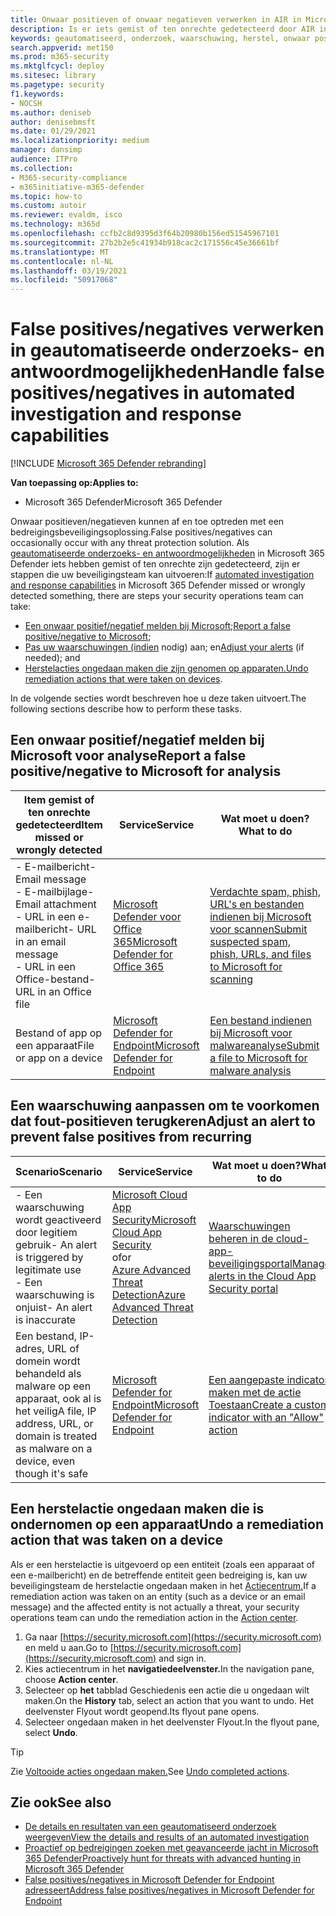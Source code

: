 ```yaml
---
title: Onwaar positieven of onwaar negatieven verwerken in AIR in Microsoft 365 Defender
description: Is er iets gemist of ten onrechte gedetecteerd door AIR in Microsoft 365 Defender? Meer informatie over het indienen van fout-positieven of onwaar negatieven bij Microsoft voor analyse.
keywords: geautomatiseerd, onderzoek, waarschuwing, herstel, onwaar positief, onwaar negatief
search.appverid: met150
ms.prod: m365-security
ms.mktglfcycl: deploy
ms.sitesec: library
ms.pagetype: security
f1.keywords:
- NOCSH
ms.author: deniseb
author: denisebmsft
ms.date: 01/29/2021
ms.localizationpriority: medium
manager: dansimp
audience: ITPro
ms.collection:
- M365-security-compliance
- m365initiative-m365-defender
ms.topic: how-to
ms.custom: autoir
ms.reviewer: evaldm, isco
ms.technology: m365d
ms.openlocfilehash: ccfb2c8d9395d3f64b20980b156ed51545967101
ms.sourcegitcommit: 27b2b2e5c41934b918cac2c171556c45e36661bf
ms.translationtype: MT
ms.contentlocale: nl-NL
ms.lasthandoff: 03/19/2021
ms.locfileid: "50917068"
---
```

# <a name="handle-false-positivesnegatives-in-automated-investigation-and-response-capabilities"></a><span data-ttu-id="7ae48-105">False positives/negatives verwerken in geautomatiseerde onderzoeks- en antwoordmogelijkheden</span><span class="sxs-lookup"><span data-stu-id="7ae48-105">Handle false positives/negatives in automated investigation and response capabilities</span></span>

[!INCLUDE [Microsoft 365 Defender rebranding](../includes/microsoft-defender.md)]

<span data-ttu-id="7ae48-106">**Van toepassing op:**</span><span class="sxs-lookup"><span data-stu-id="7ae48-106">**Applies to:**</span></span>
- <span data-ttu-id="7ae48-107">Microsoft 365 Defender</span><span class="sxs-lookup"><span data-stu-id="7ae48-107">Microsoft 365 Defender</span></span>

<span data-ttu-id="7ae48-108">Onwaar positieven/negatieven kunnen af en toe optreden met een bedreigingsbeveiligingsoplossing.</span><span class="sxs-lookup"><span data-stu-id="7ae48-108">False positives/negatives can occasionally occur with any threat protection solution.</span></span> <span data-ttu-id="7ae48-109">Als [geautomatiseerde onderzoeks- en antwoordmogelijkheden](mtp-autoir.md) in Microsoft 365 Defender iets hebben gemist of ten onrechte zijn gedetecteerd, zijn er stappen die uw beveiligingsteam kan uitvoeren:</span><span class="sxs-lookup"><span data-stu-id="7ae48-109">If [automated investigation and response capabilities](mtp-autoir.md) in Microsoft 365 Defender missed or wrongly detected something, there are steps your security operations team can take:</span></span>

- <span data-ttu-id="7ae48-110">[Een onwaar positief/negatief melden bij Microsoft;](#report-a-false-positivenegative-to-microsoft-for-analysis)</span><span class="sxs-lookup"><span data-stu-id="7ae48-110">[Report a false positive/negative to Microsoft](#report-a-false-positivenegative-to-microsoft-for-analysis);</span></span>
- <span data-ttu-id="7ae48-111">[Pas uw waarschuwingen (indien](#adjust-an-alert-to-prevent-false-positives-from-recurring) nodig) aan; en</span><span class="sxs-lookup"><span data-stu-id="7ae48-111">[Adjust your alerts](#adjust-an-alert-to-prevent-false-positives-from-recurring) (if needed); and</span></span> 
- <span data-ttu-id="7ae48-112">[Herstelacties ongedaan maken die zijn genomen op apparaten.](#undo-a-remediation-action-that-was-taken-on-a-device)</span><span class="sxs-lookup"><span data-stu-id="7ae48-112">[Undo remediation actions that were taken on devices](#undo-a-remediation-action-that-was-taken-on-a-device).</span></span> 

<span data-ttu-id="7ae48-113">In de volgende secties wordt beschreven hoe u deze taken uitvoert.</span><span class="sxs-lookup"><span data-stu-id="7ae48-113">The following sections describe how to perform these tasks.</span></span>

## <a name="report-a-false-positivenegative-to-microsoft-for-analysis"></a><span data-ttu-id="7ae48-114">Een onwaar positief/negatief melden bij Microsoft voor analyse</span><span class="sxs-lookup"><span data-stu-id="7ae48-114">Report a false positive/negative to Microsoft for analysis</span></span>

|<span data-ttu-id="7ae48-115">Item gemist of ten onrechte gedetecteerd</span><span class="sxs-lookup"><span data-stu-id="7ae48-115">Item missed or wrongly detected</span></span> |<span data-ttu-id="7ae48-116">Service</span><span class="sxs-lookup"><span data-stu-id="7ae48-116">Service</span></span>  |<span data-ttu-id="7ae48-117">Wat moet u doen?</span><span class="sxs-lookup"><span data-stu-id="7ae48-117">What to do</span></span>  |
|---------|---------|---------|
|<span data-ttu-id="7ae48-118">- E-mailbericht</span><span class="sxs-lookup"><span data-stu-id="7ae48-118">- Email message</span></span> <br/><span data-ttu-id="7ae48-119">- E-mailbijlage</span><span class="sxs-lookup"><span data-stu-id="7ae48-119">- Email attachment</span></span> <br/><span data-ttu-id="7ae48-120">- URL in een e-mailbericht</span><span class="sxs-lookup"><span data-stu-id="7ae48-120">- URL in an email message</span></span><br/><span data-ttu-id="7ae48-121">- URL in een Office-bestand</span><span class="sxs-lookup"><span data-stu-id="7ae48-121">- URL in an Office file</span></span>      |[<span data-ttu-id="7ae48-122">Microsoft Defender voor Office 365</span><span class="sxs-lookup"><span data-stu-id="7ae48-122">Microsoft Defender for Office 365</span></span>](../office-365-security/office-365-atp.md)        |[<span data-ttu-id="7ae48-123">Verdachte spam, phish, URL's en bestanden indienen bij Microsoft voor scannen</span><span class="sxs-lookup"><span data-stu-id="7ae48-123">Submit suspected spam, phish, URLs, and files to Microsoft for scanning</span></span>](../office-365-security/admin-submission.md)         |
|<span data-ttu-id="7ae48-124">Bestand of app op een apparaat</span><span class="sxs-lookup"><span data-stu-id="7ae48-124">File or app on a device</span></span>    |[<span data-ttu-id="7ae48-125">Microsoft Defender for Endpoint</span><span class="sxs-lookup"><span data-stu-id="7ae48-125">Microsoft Defender for Endpoint</span></span>](/windows/security/threat-protection)         |[<span data-ttu-id="7ae48-126">Een bestand indienen bij Microsoft voor malwareanalyse</span><span class="sxs-lookup"><span data-stu-id="7ae48-126">Submit a file to Microsoft for malware analysis</span></span>](https://www.microsoft.com/wdsi/filesubmission)         |

## <a name="adjust-an-alert-to-prevent-false-positives-from-recurring"></a><span data-ttu-id="7ae48-127">Een waarschuwing aanpassen om te voorkomen dat fout-positieven terugkeren</span><span class="sxs-lookup"><span data-stu-id="7ae48-127">Adjust an alert to prevent false positives from recurring</span></span>

|<span data-ttu-id="7ae48-128">Scenario</span><span class="sxs-lookup"><span data-stu-id="7ae48-128">Scenario</span></span> |<span data-ttu-id="7ae48-129">Service</span><span class="sxs-lookup"><span data-stu-id="7ae48-129">Service</span></span> |<span data-ttu-id="7ae48-130">Wat moet u doen?</span><span class="sxs-lookup"><span data-stu-id="7ae48-130">What to do</span></span> |
|--------|--------|--------|
|<span data-ttu-id="7ae48-131">- Een waarschuwing wordt geactiveerd door legitiem gebruik</span><span class="sxs-lookup"><span data-stu-id="7ae48-131">- An alert is triggered by legitimate use</span></span> <br/><span data-ttu-id="7ae48-132">- Een waarschuwing is onjuist</span><span class="sxs-lookup"><span data-stu-id="7ae48-132">- An alert is inaccurate</span></span>    |[<span data-ttu-id="7ae48-133">Microsoft Cloud App Security</span><span class="sxs-lookup"><span data-stu-id="7ae48-133">Microsoft Cloud App Security</span></span>](/cloud-app-security)<br/> <span data-ttu-id="7ae48-134">of</span><span class="sxs-lookup"><span data-stu-id="7ae48-134">or</span></span> <br/>[<span data-ttu-id="7ae48-135">Azure Advanced Threat Detection</span><span class="sxs-lookup"><span data-stu-id="7ae48-135">Azure Advanced Threat Detection</span></span>](/azure/security/fundamentals/threat-detection)         |[<span data-ttu-id="7ae48-136">Waarschuwingen beheren in de cloud-app-beveiligingsportal</span><span class="sxs-lookup"><span data-stu-id="7ae48-136">Manage alerts in the Cloud App Security portal</span></span>](/cloud-app-security/managing-alerts)         |
|<span data-ttu-id="7ae48-137">Een bestand, IP-adres, URL of domein wordt behandeld als malware op een apparaat, ook al is het veilig</span><span class="sxs-lookup"><span data-stu-id="7ae48-137">A file, IP address, URL, or domain is treated as malware on a device, even though it's safe</span></span>|[<span data-ttu-id="7ae48-138">Microsoft Defender for Endpoint</span><span class="sxs-lookup"><span data-stu-id="7ae48-138">Microsoft Defender for Endpoint</span></span>](/windows/security/threat-protection) |[<span data-ttu-id="7ae48-139">Een aangepaste indicator maken met de actie Toestaan</span><span class="sxs-lookup"><span data-stu-id="7ae48-139">Create a custom indicator with an "Allow" action</span></span>](/windows/security/threat-protection/microsoft-defender-atp/manage-indicators) |

## <a name="undo-a-remediation-action-that-was-taken-on-a-device"></a><span data-ttu-id="7ae48-140">Een herstelactie ongedaan maken die is ondernomen op een apparaat</span><span class="sxs-lookup"><span data-stu-id="7ae48-140">Undo a remediation action that was taken on a device</span></span>

<span data-ttu-id="7ae48-141">Als er een herstelactie is uitgevoerd op een entiteit (zoals een apparaat of een e-mailbericht) en de betreffende entiteit geen bedreiging is, kan uw beveiligingsteam de herstelactie ongedaan maken in het [Actiecentrum.](mtp-action-center.md)</span><span class="sxs-lookup"><span data-stu-id="7ae48-141">If a remediation action was taken on an entity (such as a device or an email message) and the affected entity is not actually a threat, your security operations team can undo the remediation action in the [Action center](mtp-action-center.md).</span></span>

1. <span data-ttu-id="7ae48-142">Ga naar [https://security.microsoft.com](https://security.microsoft.com) en meld u aan.</span><span class="sxs-lookup"><span data-stu-id="7ae48-142">Go to [https://security.microsoft.com](https://security.microsoft.com) and sign in.</span></span> 
2. <span data-ttu-id="7ae48-143">Kies actiecentrum in het **navigatiedeelvenster.**</span><span class="sxs-lookup"><span data-stu-id="7ae48-143">In the navigation pane, choose **Action center**.</span></span> 
3. <span data-ttu-id="7ae48-144">Selecteer op **het** tabblad Geschiedenis een actie die u ongedaan wilt maken.</span><span class="sxs-lookup"><span data-stu-id="7ae48-144">On the **History** tab, select an action that you want to undo.</span></span> <span data-ttu-id="7ae48-145">Het deelvenster Flyout wordt geopend.</span><span class="sxs-lookup"><span data-stu-id="7ae48-145">Its flyout pane opens.</span></span>
4. <span data-ttu-id="7ae48-146">Selecteer ongedaan maken in het deelvenster Flyout.</span><span class="sxs-lookup"><span data-stu-id="7ae48-146">In the flyout pane, select **Undo**.</span></span>

> [!TIP]
> <span data-ttu-id="7ae48-147">Zie [Voltooide acties ongedaan maken.](mtp-autoir-actions.md#undo-completed-actions)</span><span class="sxs-lookup"><span data-stu-id="7ae48-147">See [Undo completed actions](mtp-autoir-actions.md#undo-completed-actions).</span></span>

## <a name="see-also"></a><span data-ttu-id="7ae48-148">Zie ook</span><span class="sxs-lookup"><span data-stu-id="7ae48-148">See also</span></span>

- [<span data-ttu-id="7ae48-149">De details en resultaten van een geautomatiseerd onderzoek weergeven</span><span class="sxs-lookup"><span data-stu-id="7ae48-149">View the details and results of an automated investigation</span></span>](mtp-autoir-results.md)
- [<span data-ttu-id="7ae48-150">Proactief op bedreigingen zoeken met geavanceerde jacht in Microsoft 365 Defender</span><span class="sxs-lookup"><span data-stu-id="7ae48-150">Proactively hunt for threats with advanced hunting in Microsoft 365 Defender</span></span>](advanced-hunting-overview.md)
- [<span data-ttu-id="7ae48-151">False positives/negatives in Microsoft Defender for Endpoint adresseert</span><span class="sxs-lookup"><span data-stu-id="7ae48-151">Address false positives/negatives in Microsoft Defender for Endpoint</span></span>](/windows/security/threat-protection/microsoft-defender-atp/defender-endpoint-false-positives-negatives)